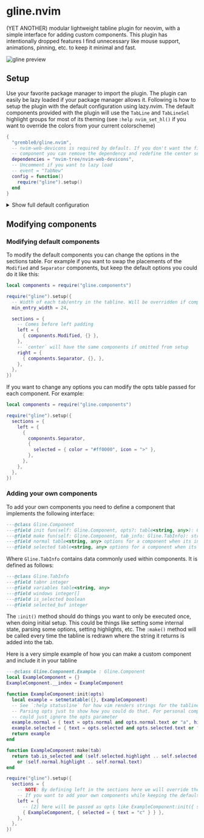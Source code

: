 # gline.nvim
(YET ANOTHER) modular lightweight tabline plugin for neovim, with a simple interface for adding custom components. This plugin has intentionally dropped features I find unnecessary like mouse support, animations, pinning, etc. to keep it minimal and fast.

![gline preview](https://github.com/gremble0/gline.nvim/assets/45577341/73f7f507-3853-46a8-9328-ddf0c7b9e558)

## Setup
Use your favorite package manager to import the plugin. The plugin can easily be lazy loaded if your package manager allows it. Following is how to setup the plugin with the default configuration using lazy.nvim. The default components provided with the plugin will use the `TabLine` and `TabLineSel` highlight groups for most of its theming (see `:help nvim_set_hl()` if you want to override the colors from your current colorscheme)
```lua
{
  "gremble0/gline.nvim",
  -- nvim-web-devicons is required by default. If you don't want the file type icon
  -- component you can remove the dependency and redefine the center section in the setup (see below)
  dependencies = "nvim-tree/nvim-web-devicons",
  -- Uncomment if you want to lazy load
  -- event = "TabNew"
  config = function()
    require("gline").setup()
  end
}
```

<details>
<summary>Show full default configuration</summary>
<br>

```lua
-- ...
local components = require("gline.components")

M.config = {
  -- Width of each tab/entry in the tabline. Will be overridden if components together are bigger than this
  min_entry_width = 24,

  sections = {
    left = {
      { components.Separator, {} },
    },
    center = {
      { components.FtIcon, {} }, -- Requires nvim-web-devicons
      { components.BufName, {} },
    },
    right = {
      { components.Modified, {} },
    },
  },
}
-- ...
```
Each component defines default options internally, which can be changed by the opts table in the setup function. Here are the options for the default components and their default values
```lua
---`color` here can either be a 6 digit hex color or a vim highlight group
---@class Gline.Component.Separator.Opts
---@field normal? {color?: string, icon?: string} defaults to { color = "VertSplit", icon = "▏" }
---@field selected? {color?: string, icon?: string} defaults to { color = "Keyword", icon = "▎" }

---@class Gline.Component.FtIcon.Opts
---@field colored? boolean defaults to true

---@class Gline.Component.BufName.Opts
---@field max_len? integer defaults to 16
---@field no_name_label? string defaults to "[No Name]"

---@class Gline.Component.Modified.Opts
---@field icon? string defaults to "●"
```
</details>

## Modifying components
### Modifying default components
To modify the default components you can change the options in the sections table. For example if you want to swap the placements of the `Modified` and `Separator` components, but keep the default options you could do it like this:

```lua
local components = require("gline.components")

require("gline").setup({
  -- Width of each tab/entry in the tabline. Will be overridden if components are bigger than this
  min_entry_width = 24,

  sections = {
    -- Comes before left padding
    left = {
      { components.Modified, {} },
    },
    -- `center` will have the same components if omitted from setup
    right = {
      { components.Separator, {}, },
    },
  },
})
```
If you want to change any options you can modify the opts table passed for each component. For example:
```lua
local components = require("gline.components")

require("gline").setup({
  sections = {
    left = {
      {
        components.Separator,
        {
          selected = { color = "#ff0000", icon = ">" },
        },
      },
    },
  },
})
```

### Adding your own components
To add your own components you need to define a component that implements the following interface:
```lua
---@class Gline.Component
---@field init fun(self: Gline.Component, opts?: table<string, any>): Gline.Component constructor method, opts is different for each implementor
---@field make fun(self: Gline.Component, tab_info: Gline.TabInfo): string makes this components string given some tabinfo
---@field normal table<string, any> options for a component when its in a tab thats not selected
---@field selected table<string, any> options for a component when its in a tab that is selected
```

Where `Gline.TabInfo` contains data commonly used within components. It is defined as follows:
```lua
---@class Gline.TabInfo
---@field tabnr integer
---@field variables table<string, any>
---@field windows integer[]
---@field is_selected boolean
---@field selected_buf integer
```

The `:init()` method should do things you want to only be executed once, when doing initial setup. This could be things like setting some internal state, parsing some options, setting highlights, etc. The `:make()` method will be called every time the tabline is redrawn where the string it returns is added into the tab.

Here is a very simple example of how you can make a custom component and include it in your tabline
```lua
---@class Gline.Component.Example : Gline.Component
local ExampleComponent = {}
ExampleComponent.__index = ExampleComponent

function ExampleComponent:init(opts)
  local example = setmetatable({}, ExampleComponent)
  -- See `:help statusline` for how vim renders strings for the tabline, if you dont understand "%#TabLine#"
  -- Parsing opts just to show how you could do that. For personal components you
  -- could just ignore the opts parameter
  example.normal = { text = opts.normal and opts.normal.text or "a", highlight = "%#TabLine#" }
  example.selected = { text = opts.selected and opts.selected.text or "b", highlight = "%#Error#" }
  return example
end

function ExampleComponent:make(tab)
  return tab.is_selected and (self.selected.highlight .. self.selected.text)
    or (self.normal.highlight .. self.normal.text)
end

require("gline").setup({
  sections = {
    -- NOTE: By defining left in the sections here we will override the left components in the default config
    -- If you want to add your own components while keeping the defaults, copy from the default config.
    left = {
      -- [2] here will be passed as opts like ExampleComponent:init({ selected = "c" })
      { ExampleComponent, { selected = { text = "c" } } },
    },
  },
})
```
